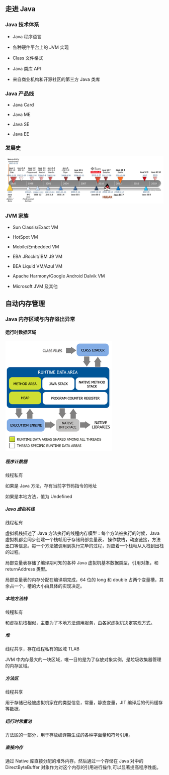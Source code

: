 ## 走进 Java

### Java 技术体系

- Java 程序语言

- 各种硬件平台上的 JVM 实现

- Class 文件格式

- Java 类库 API

- 来自商业机构和开源社区的第三方 Java 类库

### Java 产品线

- Java Card

- Java ME

- Java SE

- Java EE

### 发展史

![](./static/java-timeline.png)

### JVM 家族

- Sun Classis/Exact VM

- HotSpot VM

- Mobile/Embedded VM

- EBA JRockit/IBM J9 VM

- BEA Liquid VM/Azul VM

- Apache Harmony/Google Android Dalvik VM

- Microsoft JVM 及其他

## 自动内存管理

### Java 内存区域与内存溢出异常

#### 运行时数据区域

![](./static/data-area.png)

##### 程序计数器

线程私有

如果是 Java 方法，存有当前字节码指令的地址

如果是本地方法，值为 Undefined

##### Java 虚拟机栈

线程私有

虚拟机栈描述了 Java 方法执行的线程内存模型：每个方法被执行的时候，Java 虚拟机都会同步创建一个栈帧用于存储局部变量表，
操作数栈，动态链接，方法出口等信息。每一个方法被调用到执行完毕的过程，对应着一个栈帧从入栈到出栈的过程。

局部变量表存储了编译期可知的各种 Java 虚拟机基本数据类型，引用对象，和 returnAddress 类型。

局部变量表的内存分配在编译期完成，64 位的 long 和 double 占两个变量槽，其余占一个，槽的大小由具体的实现决定。

##### 本地方法栈

线程私有

和虚拟机栈相似，主要为了本地方法调用服务，由各家虚拟机决定实现方式。

##### 堆

线程共享，存在线程私有的区域 TLAB

JVM 中内存最大的一块区域，唯一目的是为了存放对象实例，是垃圾收集器管理的内存区域。

##### 方法区

线程共享

用于存储已经被虚拟机家在的类型信息，常量，静态变量，JIT 编译后的代码缓存等数据。

##### 运行时常量池

方法区的一部分，用于存放编译期生成的各种字面量和符号引用。

##### 直接内存

通过 Native 库直接分配的堆外内存。然后通过一个存储在 Java 对中的 DirectByteBuffer 对象作为对这个内存的引用进行操作,可以显著提高程序性能。


